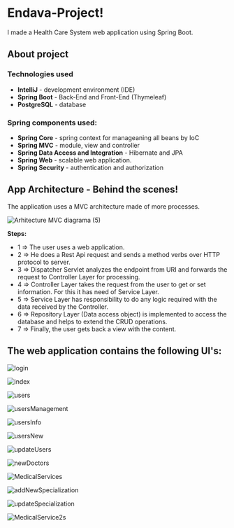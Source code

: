 # Endava-Project!

I made a Health Care System web application using Spring Boot.

## About project

### Technologies used
  * **IntelliJ** - development environment (IDE)
  * **Spring Boot** - Back-End and Front-End (Thymeleaf)
  * **PostgreSQL** - database

### Spring components used:
  * **Spring Core** - spring context for manageaning all beans by IoC 
  * **Spring MVC** - module, view and controller
  * **Spring Data Access and Integration** - Hibernate and JPA
  * **Spring Web** - scalable web application.
  * **Spring Security** - authentication and authorization


## App Architecture - Behind the scenes!
The application uses a MVC architecture made of more processes.

![Arhitecture MVC diagrama (5)](https://user-images.githubusercontent.com/49694359/162645001-638e7413-7911-41e0-ab1f-9d32fa2f9c63.jpg)

**Steps:**
  * 1 => The user uses a web application.
  * 2 => He does a Rest Api request and sends a method verbs over HTTP protocol to server.
  * 3 => Dispatcher Servlet analyzes the endpoint from URI and forwards the request to Controller Layer for processing.
  * 4 => Controller Layer takes the request from the user to get or set information. For this it has need of Service Layer. 
  * 5 => Service Layer has responsibility to do any logic required with the data received by the Controller.
  * 6 => Repository Layer (Data access object) is implemented to access the database and helps to extend the CRUD operations.
  * 7 => Finally, the user gets back a view with the content.

## The web application contains the following UI's:
![login](https://user-images.githubusercontent.com/49694359/162643877-569c7046-90fa-46d5-915a-349a19bb4a77.JPG)

![index](https://user-images.githubusercontent.com/49694359/162645505-07b65a3f-053f-4e1e-9ae5-6fbda139c39f.JPG)

![users](https://user-images.githubusercontent.com/49694359/162645508-cadf0de6-052a-45cc-b70e-4b183fe99044.JPG)

![usersManagement](https://user-images.githubusercontent.com/49694359/162645511-52d8121a-2af6-4cad-8753-83e17e26f43a.JPG)

![usersInfo](https://user-images.githubusercontent.com/49694359/162645520-3c193d27-38f5-4c7e-8013-10ad7098ed87.JPG)

![usersNew](https://user-images.githubusercontent.com/49694359/162645523-455e8741-df29-457b-9456-e9060dc7691e.JPG)

![updateUsers](https://user-images.githubusercontent.com/49694359/162645526-aaf8dad1-595c-4d14-8d8b-750f9a60fe38.JPG)

![newDoctors](https://user-images.githubusercontent.com/49694359/162645531-63ab27b5-0c0f-46fb-8cc3-41551e225006.JPG)

![MedicalServices](https://user-images.githubusercontent.com/49694359/162645546-ee547014-137e-4984-b6fd-61000f86c323.JPG)

![addNewSpecialization](https://user-images.githubusercontent.com/49694359/162645553-7f46cf29-9aed-4da6-9975-4b9806a6a73d.JPG)

![updateSpecialization](https://user-images.githubusercontent.com/49694359/162645557-d705dc92-5bd2-463a-b0da-5acd92caafc4.JPG)

![MedicalService2s](https://user-images.githubusercontent.com/49694359/162645608-19ab0f3f-ed43-4e27-9508-895d77d9417d.JPG)









